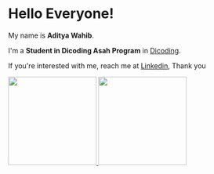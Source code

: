 # Hello Everyone! 

My name is **Aditya Wahib**.<br>

I'm a **Student in Dicoding Asah Program** in [Dicoding](https://www.dicoding.com/).<br>

If you're interested with me, reach me at [Linkedin](https://www.linkedin.com/in/adityawahib/), Thank you

<p align="left">
<a href="https://github.com/anggac1">
  <img height="180em" src="https://github-readme-stats-eight-theta.vercel.app/api?username=penuliscode&show_icons=true&theme=algolia&include_all_commits=true&count_private=true"/>
  <img height="180em" src="https://github-readme-stats-eight-theta.vercel.app/api/top-langs/?username=penuliscode&layout=compact&theme=algolia"/>
</a>
</p>
